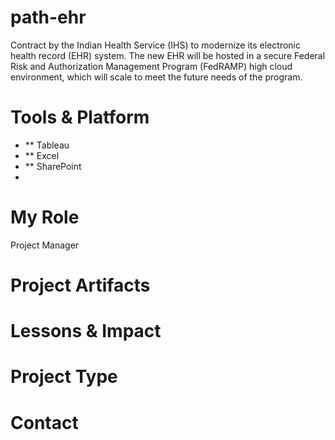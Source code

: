 # path-ehr
Contract by the Indian Health Service (IHS) to modernize its electronic health record (EHR) system.  The new EHR will be hosted in a secure Federal Risk and Authorization Management Program (FedRAMP) high cloud environment, which will scale to meet the future needs of the program.

# Tools & Platform
- ** Tableau
- ** Excel
- ** SharePoint
- 

# My Role
Project Manager

# Project Artifacts

# Lessons & Impact

# Project Type

# Contact
